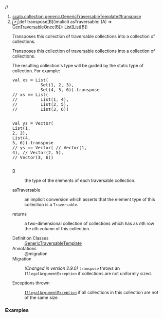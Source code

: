 //
<ol>
<li><a href="https://www.scala-lang.org/api/2.12.3/scala/collection/immutable/List.html#transpose[B](implicitasTraversable:A=>scala.collection.GenTraversableOnce[B]):CC[CC[B]@scala.annotation.unchecked.uncheckedVariance]">scala.collection.generic.GenericTraversableTemplate#transpose</a></li>
<li name="scala.collection.generic.GenericTraversableTemplate#transpose" visbl="pub" class="indented0 " data-isabs="false" fullcomment="yes" group="Ungrouped"> <a id="transpose[B](implicitasTraversable:A=>scala.collection.GenTraversableOnce[B]):CC[CC[B]@scala.annotation.unchecked.uncheckedVariance]"></a><a id="transpose[B]((A)⇒GenTraversableOnce[B]):List[List[B]]"></a> <span class="permalink"> <a href="../../../scala/collection/immutable/List.html#transpose[B](implicitasTraversable:A=>scala.collection.GenTraversableOnce[B]):CC[CC[B]@scala.annotation.unchecked.uncheckedVariance]" title="Permalink"> <i class="material-icons"></i> </a> </span> <span class="modifier_kind"> <span class="modifier"></span> <span class="kind">def</span> </span> <span class="symbol"> <span class="name">transpose</span><span class="tparams">[<span name="B">B</span>]</span><span class="params">(<span class="implicit">implicit </span><span name="asTraversable">asTraversable: (<span class="extype" name="scala.collection.immutable.List.A">A</span>) ⇒ <a href="../GenTraversableOnce.html" class="extype" name="scala.collection.GenTraversableOnce">GenTraversableOnce</a>[<span class="extype" name="scala.collection.generic.GenericTraversableTemplate.transpose.B">B</span>]</span>)</span><span class="result">: <a href="" class="extype" name="scala.collection.immutable.List">List</a>[<a href="" class="extype" name="scala.collection.immutable.List">List</a>[<span class="extype" name="scala.collection.generic.GenericTraversableTemplate.transpose.B">B</span>]]</span> </span> <p class="shortcomment cmt">Transposes this collection of traversable collections into a collection of collections.</p>
 <div class="fullcomment">
  <div class="comment cmt">
   <p>Transposes this collection of traversable collections into a collection of collections.</p>
   <p> The resulting collection's type will be guided by the static type of collection. For example:</p>
   <pre><span class="kw">val</span> xs = <span class="std">List</span>(
           <span class="std">Set</span>(<span class="num">1</span>, <span class="num">2</span>, <span class="num">3</span>),
           <span class="std">Set</span>(<span class="num">4</span>, <span class="num">5</span>, <span class="num">6</span>)).transpose
<span class="cmt">// xs == List(</span>
<span class="cmt">//         List(1, 4),</span>
<span class="cmt">//         List(2, 5),</span>
<span class="cmt">//         List(3, 6))</span>

<span class="kw">val</span> ys = Vector(
           <span class="std">List</span>(<span class="num">1</span>, <span class="num">2</span>, <span class="num">3</span>),
           <span class="std">List</span>(<span class="num">4</span>, <span class="num">5</span>, <span class="num">6</span>)).transpose
<span class="cmt">// ys == Vector(</span>
<span class="cmt">//         Vector(1, 4),</span>
<span class="cmt">//         Vector(2, 5),</span>
<span class="cmt">//         Vector(3, 6))</span></pre>
  </div>
  <dl class="paramcmts block">
   <dt class="tparam">
    B
   </dt>
   <dd class="cmt">
    <p>the type of the elements of each traversable collection.</p>
   </dd>
   <dt class="param">
    asTraversable
   </dt>
   <dd class="cmt">
    <p>an implicit conversion which asserts that the element type of this collection is a <code>Traversable</code>.</p>
   </dd>
   <dt>
    returns
   </dt>
   <dd class="cmt">
    <p>a two-dimensional collection of collections which has as <i>n</i>th row the <i>n</i>th column of this collection.</p>
   </dd>
  </dl>
  <dl class="attributes block"> 
   <dt>
    Definition Classes
   </dt>
   <dd>
    <a href="../generic/GenericTraversableTemplate.html" class="extype" name="scala.collection.generic.GenericTraversableTemplate">GenericTraversableTemplate</a>
   </dd>
   <dt>
    Annotations
   </dt>
   <dd> 
    <span class="name">@migration</span> 
   </dd>
   <dt>
    Migration
   </dt>
   <dd class="cmt">
    <p><i>(Changed in version 2.9.0)</i> <code>transpose</code> throws an <code>IllegalArgumentException</code> if collections are not uniformly sized.</p>
   </dd>
   <dt>
    Exceptions thrown
   </dt>
   <dd>
    <span class="cmt"><p><a href="../../index.html#IllegalArgumentException=IllegalArgumentException" class="extmbr" name="scala.IllegalArgumentException"><code>IllegalArgumentException</code></a> if all collections in this collection are not of the same size.</p></span>
   </dd>
  </dl>
 </div> </li>
        </ol>


### Examples



